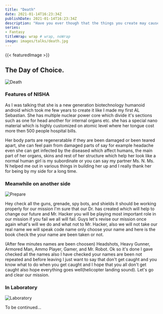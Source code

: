 ```yaml
---
title: "Death"
date: 2021-01-14T16:23:34Z
publishDate: 2021-01-14T16:23:34Z
description: "Have you ever though that the things you create may cause you trouble. It must be helpful for you but it maybe tools for others to use it as a weapon to destroy or create someone's life."
series:
- Fantasy
titleWrap: wrap # wrap, noWrap
image: images/talks/death.jpg
---
```


{{< featuredImage >}}

## The Day of Choice.

![Death](/images/talks/death.jpg)

### Features of NISHA
As I was talking that she is a new generation biotechnology humanoid android which took me few years to create it like I made my first AL Sebastian. She has multiple nuclear power core which divide it's sections such as one for head another for internal organs etc. she has a special nano material which is highly customized on atomic level where her tongue cost more then 500 people hospital bills. 

Her body parts are regeneratable if they are been damaged or been teared apart, she can feel pain from damaged parts of say for example headache even she can get infected by the diseased which affect humans, the main part of her organs, skins and rest of her structure which help her look like a normal human girl is my subordinate or you can say my partner Ms. N. Ms. N helped me out in various things in building her up and I really thank her for being by my side for a long time.


### Meanwhile on another side
![Prepare](/images/talks/prepare.jpg)

Hey check all the guns, grenade, spy bots, and shields it should be working properly for our mission I'm sure that our Dr. has created which will help to change our future and Mr. Hacker you will be playing most important role in our mission if you fail we all will fail. Guys let's revise our mission once again what's will we do and what not to Mr. Hacker, also we will not take our real name we will speak code name only choose your name and here is the book check the your name are been taken or not.

(After few minutes names are been choosen) Headshots, Heavy Gunner, Armored Man, Ammo Player, Gamer, and Mr. Robot. Ok so it's done I gave checked all the names also I have checked your names are been not repeated and before leaving I just want to say that don't get caught and you know what to do when you get caught and I hope that you all don't get caught also hope everything goes well(helicopter landing sound). Let's go and clear our mission. 

### In Laboratory
![Laboratory](/images/talks/laboratory.jpg)

To be continued...
